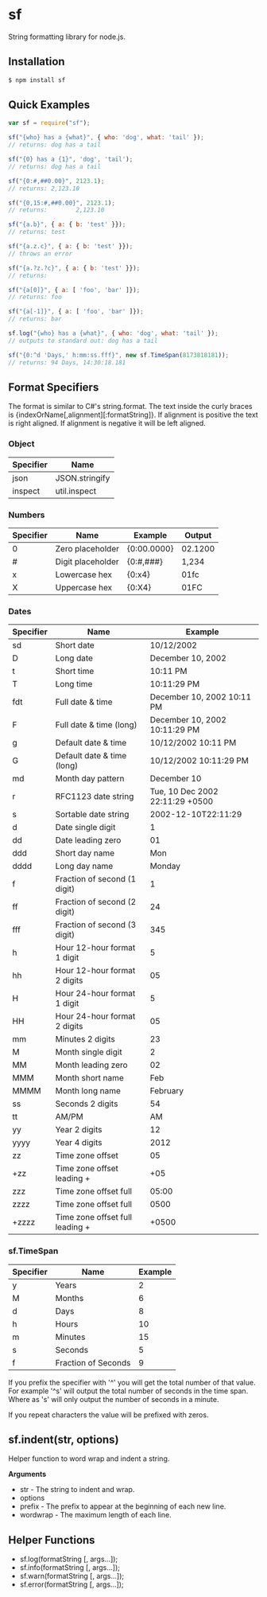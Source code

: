 # sf

String formatting library for node.js.

## Installation

```bash
$ npm install sf
```

## Quick Examples

```javascript
var sf = require("sf");

sf("{who} has a {what}", { who: 'dog', what: 'tail' });
// returns: dog has a tail

sf("{0} has a {1}", 'dog', 'tail');
// returns: dog has a tail

sf("{0:#,##0.00}", 2123.1);
// returns: 2,123.10

sf("{0,15:#,##0.00}", 2123.1);
// returns:        2,123.10

sf("{a.b}", { a: { b: 'test' }});
// returns: test

sf("{a.z.c}", { a: { b: 'test' }});
// throws an error

sf("{a.?z.?c}", { a: { b: 'test' }});
// returns:

sf("{a[0]}", { a: [ 'foo', 'bar' ]});
// returns: foo

sf("{a[-1]}", { a: [ 'foo', 'bar' ]});
// returns: bar

sf.log("{who} has a {what}", { who: 'dog', what: 'tail' });
// outputs to standard out: dog has a tail

sf("{0:^d 'Days,' h:mm:ss.fff}", new sf.TimeSpan(8173818181));
// returns: 94 Days, 14:30:18.181
```

## Format Specifiers

The format is similar to C#'s string.format. The text inside the curly braces is {indexOrName[,alignment][:formatString]}.
If alignment is positive the text is right aligned. If alignment is negative it will be left aligned.

### Object

| Specifier | Name                         |
|-----------|------------------------------|
| json      | JSON.stringify               |
| inspect   | util.inspect                 |

### Numbers

| Specifier | Name                         | Example          | Output         |
|-----------|------------------------------|------------------|----------------|
| 0         | Zero placeholder             | {0:00.0000}      | 02.1200        |
| #         | Digit placeholder            | {0:#,###}        | 1,234          |
| x         | Lowercase hex                | {0:x4}           | 01fc           |
| X         | Uppercase hex                | {0:X4}           | 01FC           |

### Dates

| Specifier | Name                            | Example                         |
|-----------|---------------------------------|---------------------------------|
| sd        | Short date                      | 10/12/2002                      |
| D         | Long date                       | December 10, 2002               |
| t         | Short time                      | 10:11 PM                        |
| T         | Long time                       | 10:11:29 PM                     |
| fdt       | Full date & time                | December 10, 2002 10:11 PM      |
| F         | Full date & time (long)         | December 10, 2002 10:11:29 PM   |
| g         | Default date & time             | 10/12/2002 10:11 PM             |
| G         | Default date & time (long)      | 10/12/2002 10:11:29 PM          |
| md        | Month day pattern               | December 10                     |
| r         | RFC1123 date string             | Tue, 10 Dec 2002 22:11:29 +0500 |
| s         | Sortable date string            | 2002-12-10T22:11:29             |
| d         | Date single digit               | 1                               |
| dd        | Date leading zero               | 01                              |
| ddd       | Short day name                  | Mon                             |
| dddd      | Long day name                   | Monday                          |
| f         | Fraction of second (1 digit)    | 1                               |
| ff        | Fraction of second (2 digit)    | 24                              |
| fff       | Fraction of second (3 digit)    | 345                             |
| h         | Hour 12-hour format 1 digit     | 5                               |
| hh        | Hour 12-hour format 2 digits    | 05                              |
| H         | Hour 24-hour format 1 digit     | 5                               |
| HH        | Hour 24-hour format 2 digits    | 05                              |
| mm        | Minutes 2 digits                | 23                              |
| M         | Month single digit              | 2                               |
| MM        | Month leading zero              | 02                              |
| MMM       | Month short name                | Feb                             |
| MMMM      | Month long name                 | February                        |
| ss        | Seconds 2 digits                | 54                              |
| tt        | AM/PM                           | AM                              |
| yy        | Year 2 digits                   | 12                              |
| yyyy      | Year 4 digits                   | 2012                            |
| zz        | Time zone offset                | 05                              |
| +zz       | Time zone offset leading +      | +05                             |
| zzz       | Time zone offset full           | 05:00                           |
| zzzz      | Time zone offset full           | 0500                            |
| +zzzz     | Time zone offset full leading + | +0500                           |

### sf.TimeSpan

| Specifier | Name                | Example                |
|-----------|---------------------|------------------------|
| y         | Years               | 2                      |
| M         | Months              | 6                      |
| d         | Days                | 8                      |
| h         | Hours               | 10                     |
| m         | Minutes             | 15                     |
| s         | Seconds             | 5                      |
| f         | Fraction of Seconds | 9                      |

If you prefix the specifier with '^' you will get the total number of that value. For
example '^s' will output the total number of seconds in the time span. Where as 's' will
only output the number of seconds in a minute.

If you repeat characters the value will be prefixed with zeros.

## sf.indent(str, options)

Helper function to word wrap and indent a string.

__Arguments__

 * str - The string to indent and wrap.
 * options
  * prefix - The prefix to appear at the beginning of each new line.
  * wordwrap - The maximum length of each line.

## Helper Functions

 * sf.log(formatString [, args...]);
 * sf.info(formatString [, args...]);
 * sf.warn(formatString [, args...]);
 * sf.error(formatString [, args...]);
